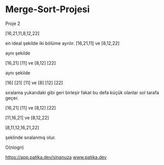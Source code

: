 # Merge-Sort-Projesi
Proje 2

[16,21,11,8,12,22]

en ideal şekilde iki bölüme ayrılır.
[16,21,11] ve [8,12,22]

aynı şekilde

[16,21]  [11]   ve   [8,12]  [22]

aynı şekilde

[16]  [21]  [11]   ve    [8]  [12]  [22]

sıralama yukarıdaki gibi geri birleşir fakat bu defa küçük olanlar sol tarafa geçer.

[16,21]  [11]   ve    [8,12]  [22]

[11,16,21]   ve    [8,12,22]

[8,11,12,16,21,22]

şeklinde sıralanmış olur.

O(nlogn)



https://app.patika.dev/sinanuza
www.patika.dev

